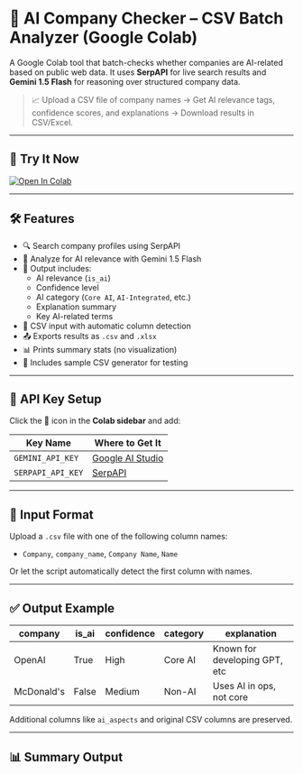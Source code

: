 # 🤖 AI Company Checker – CSV Batch Analyzer (Google Colab)

A Google Colab tool that batch-checks whether companies are AI-related based on public web data. It uses **SerpAPI** for live search results and **Gemini 1.5 Flash** for reasoning over structured company data.

> 📈 Upload a CSV file of company names → Get AI relevance tags, confidence scores, and explanations → Download results in CSV/Excel.

---

## 🚀 Try It Now

[![Open In Colab](https://colab.research.google.com/assets/colab-badge.svg)](YOUR_COLAB_LINK_HERE)

---

## 🛠 Features

- 🔍 Search company profiles using SerpAPI
- 🤖 Analyze for AI relevance with Gemini 1.5 Flash
- 🧠 Output includes:
  - AI relevance (`is_ai`)
  - Confidence level
  - AI category (`Core AI`, `AI-Integrated`, etc.)
  - Explanation summary
  - Key AI-related terms
- 📁 CSV input with automatic column detection
- 📤 Exports results as `.csv` and `.xlsx`
- 📊 Prints summary stats (no visualization)
- 🧪 Includes sample CSV generator for testing

---

## 🔐 API Key Setup

Click the 🔑 icon in the **Colab sidebar** and add:

| Key Name         | Where to Get It                       |
|------------------|----------------------------------------|
| `GEMINI_API_KEY` | [Google AI Studio](https://makersuite.google.com/app/apikey) |
| `SERPAPI_API_KEY`| [SerpAPI](https://serpapi.com/manage-api-key) |

---

## 📁 Input Format

Upload a `.csv` file with one of the following column names:
- `Company`, `company_name`, `Company Name`, `Name`

Or let the script automatically detect the first column with names.

---

## ✅ Output Example

| company     | is_ai | confidence | category       | explanation                   |
|-------------|-------|------------|----------------|-------------------------------|
| OpenAI      | True  | High       | Core AI        | Known for developing GPT, etc |
| McDonald's  | False | Medium     | Non-AI         | Uses AI in ops, not core      |

Additional columns like `ai_aspects` and original CSV columns are preserved.

---

## 📊 Summary Output

